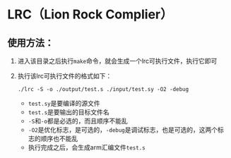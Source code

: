 # LRC（Lion Rock Complier）

## 使用方法：
1. 进入该目录之后执行`make`命令，就会生成一个lrc可执行文件，执行它即可
2. 执行该lrc可执行文件的格式如下：
   
   ```./lrc -S -o ./output/test.s ./input/test.sy -O2 -debug```
   
   * `test.sy`是要编译的源文件
   * `test.s`是要输出的目标文件名
   * `-S`和`-o`都是必选的，而且顺序不能乱
   * `-O2`是优化标志，是可选的，`-debug`是调试标志，也是可选的，这两个标志的顺序也不能乱
   * 执行完成之后，会生成arm汇编文件`test.s`